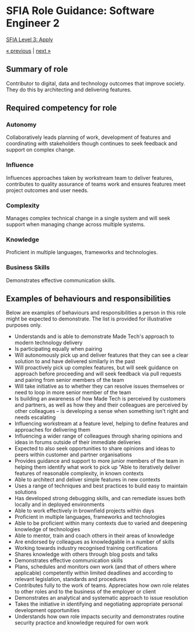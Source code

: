 # SFIA Role Guidance: Software Engineer 2

[SFIA Level 3: Apply](https://sfia-online.org/en/sfia-7/responsibilities/level-3)

[&laquo; previous](software_engineer_1.md) | [next &raquo;](senior_software_engineer.md)

## Summary of role

Contributor to digital, data and technology outcomes that improve society. They do this by architecting and delivering features.

## Required competency for role

### Autonomy

Collaboratively leads planning of work, development of features and coordinating with stakeholders though continues to seek feedback and support on complex change.

### Influence

Influences approaches taken by workstream team to deliver features, contributes to quality assurance of teams work and ensures features meet project outcomes and user needs.

### Complexity

Manages complex technical change in a single system and will seek support when managing change across multiple systems.

### Knowledge

Proficient in multiple languages, frameworks and technologies.

### Business Skills

Demonstrates effective communication skills.

## Examples of behaviours and responsibilities

Below are examples of behaviours and responsibilities a person in this role might be expected to demonstrate. The list is provided for illustrative purposes only.

- Understands and is able to demonstrate Made Tech's approach to modern technology delivery
- Is participating equally when pairing
- Will autonomously pick up and deliver features that they can see a clear solution to and have delivered similarly in the past
- Will proactively pick up complex features, but will seek guidance on approach before proceeding and will seek feedback via pull requests and pairing from senior members of the team
- Will take initiative as to whether they can resolve issues themselves or need to loop in more senior member of the team
- Is building an awareness of how Made Tech is perceived by customers and partners, as well as how they and their colleagues are perceived by other colleagues – is developing a sense when something isn't right and needs escalating
- Influencing workstream at a feature level, helping to define features and approaches for delivering them
- Influencing a wider range of colleagues through sharing opinions and ideas in forums outside of their immediate deliveries
- Expected to also seek opportunities to share opinions and ideas to peers within customer and partner organisations
- Provides guidance and support to more junior members of the team in helping them identify what work to pick up
"Able to iteratively deliver features of reasonable complexity, in known contexts
- Able to architect and deliver simple features in new contexts
- Uses a range of techniques and best practices to build easy to maintain solutions
- Has developed strong debugging skills, and can remediate issues both locally and in deployed environments
- Able to work effectively in brownfield projects within days
- Proficient in multiple languages, frameworks and technologies
- Able to be proficient within many contexts due to varied and deepening knowledge of technologies
- Able to mentor, train and coach others in their areas of knowledge
- Are endorsed by colleagues as knowledgable in a number of skills
- Working towards industry recognised training certifications
- Shares knowledge with others through blog posts and talks
- Demonstrates effective communication skills
- Plans, schedules and monitors own work (and that of others where applicable) competently within limited deadlines and according to relevant legislation, standards and procedures
- Contributes fully to the work of teams. Appreciates how own role relates to other roles and to the business of the employer or client
- Demonstrates an analytical and systematic approach to issue resolution
- Takes the initiative in identifying and negotiating appropriate personal development opportunities
- Understands how own role impacts security and demonstrates routine security practice and knowledge required for own work
